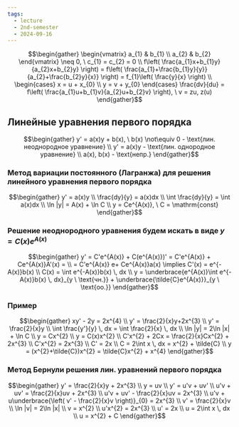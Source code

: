 ```yaml
---
tags:
  - lecture
  - 2nd-semester
  - 2024-09-16
---
```

$$\begin{gather}
\begin{vmatrix}
a_{1} & b_{1} \\
a_{2} & b_{2}
\end{vmatrix} \neq 0, \ c_{1} = c_{2} = 0 \\
f\left( \frac{a_{1}x+b_{1}y}{a_{2}x+b_{2}y} \right) = f\left( \frac{a_{1}+\frac{b_{1}y}{y}}{a_{2}+\frac{b_{2}y}{x}} \right) = f_{1}\left( \frac{y}{x} \right) \\
\begin{cases}
x = u + x_{0} \\
y = v + y_{0}
\end{cases}
\frac{dv}{du} = f\left( \frac{a_{1}u+b_{1}v}{a_{2}u+b_{2}v} \right), \ v = zu, z(u)
\end{gather}$$

## Линейные уравнения первого порядка

$$\begin{gather}
y' = a(x)y + b(x), \ b(x) \not\equiv 0 - \text{лин. неоднородное уравнение} \\
y' = a(x)y - \text{лин. однородное уравнение} \\
a(x), b(x) - \text{непр.}
\end{gather}$$

### Метод вариации постоянного (Лагранжа) для решения линейного уравнения первого порядка

$$\begin{gather}
y' = a(x)y \\
\frac{dy}{y} = a(x)dx \\
\int \frac{dy}{y} = \int a(x)dx \\
\ln |y| = A(x) + \ln C \\
y = Ce^{A(x)}, \ C = \mathrm{const}
\end{gather}$$

### Решение неоднородного уравнения будем искать в виде $y = C(x)e^{A(x)}$

$$\begin{gather}
y' = C'e^{A(x)} + C(e^{A(x)})' = C'e^{A(x)} + Ce^{A(x)}A'(x) = \\
= C'e^{A(x)} e+ Ce^{A(x)}a(x) \implies C'(x) = e^{-A(x)}b(x) \\
C(x) = \int e^{-A(x)}b(x) \, dx \\
y = \underbrace{e^{A(x)}\int e^{-A(x)}b(x) \, dx}_{y \ \text{чн.}}  + \underbrace{\tilde{C}e^{A(x)}}_{y \ \text{оо.}}
\end{gather}$$

### Пример

$$\begin{gather}
xy' - 2y = 2x^{4} \\
y' = \frac{2}{x}y+2x^{3} \\
y' = \frac{2}{x}y \\
\int \frac{y'}{y} \, dx  = \int \frac{2}{x} \, dx \\
\ln |y| = 2\ln |x| + \ln C \\
y = Cx^{2} \\
y = C(x)x^{2} \\
C'x^{2} + 2Cx = \frac{2}{x}Cx^{2} + 2x^{3} \\
C'x^{2} = 2x^{3} \\
C' = 2x \\
C = 2\int x \, dx = x^{2} + \tilde{C} \\
y = (x^{2}+\tilde{C})x^{2} = \tilde{C}x^{2} + x^{4}
\end{gather}$$

### Метод Бернули решения лин. уравнений первого порядка

$$\begin{gather}
y' = \frac{2}{x}y + 2x^{3} \\
y = uv \\
y' = u'v + uv' \\
u'v + uv' = \frac{2}{x}uv + 2x^{3} \\
u'v + uv' - \frac{2}{x}uv = 2x^{3} \\
u'v + u\underbrace{\left( v' - \frac{2}{x}v \right)}_{0} = 2x^{3} \\
v' = \frac{2}{x}v \\
\ln |v| = 2\ln |x| \\
v = x^{2} \\
u'x^{2} = 2x^{3} \\
u' = 2x \\
u = 2\int x \, dx \\
u = x^{2} + C
\end{gather}$$